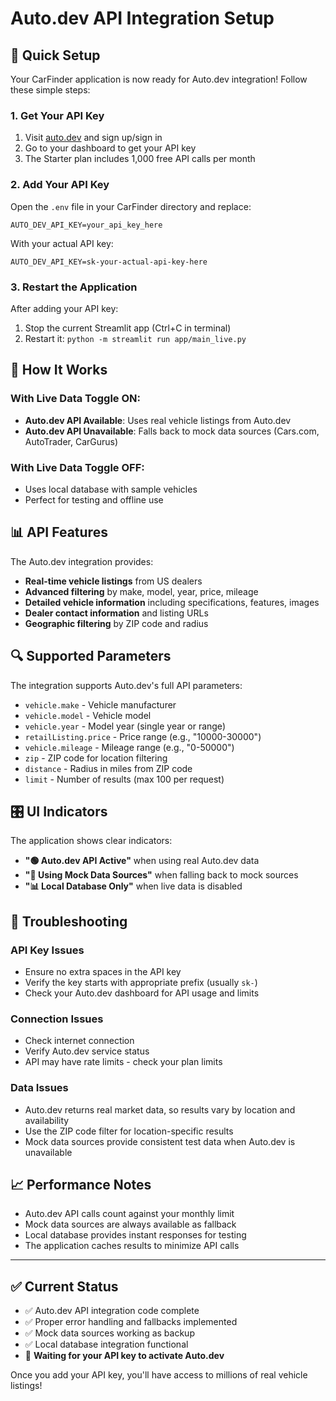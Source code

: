 # Auto.dev API Integration Setup

## 🎯 Quick Setup

Your CarFinder application is now ready for Auto.dev integration! Follow these simple steps:

### 1. Get Your API Key
1. Visit [auto.dev](https://auto.dev/signin) and sign up/sign in
2. Go to your dashboard to get your API key
3. The Starter plan includes 1,000 free API calls per month

### 2. Add Your API Key
Open the `.env` file in your CarFinder directory and replace:
```
AUTO_DEV_API_KEY=your_api_key_here
```
With your actual API key:
```
AUTO_DEV_API_KEY=sk-your-actual-api-key-here
```

### 3. Restart the Application
After adding your API key:
1. Stop the current Streamlit app (Ctrl+C in terminal)
2. Restart it: `python -m streamlit run app/main_live.py`

## 🚀 How It Works

### With Live Data Toggle ON:
- **Auto.dev API Available**: Uses real vehicle listings from Auto.dev
- **Auto.dev API Unavailable**: Falls back to mock data sources (Cars.com, AutoTrader, CarGurus)

### With Live Data Toggle OFF:
- Uses local database with sample vehicles
- Perfect for testing and offline use

## 📊 API Features

The Auto.dev integration provides:
- **Real-time vehicle listings** from US dealers
- **Advanced filtering** by make, model, year, price, mileage
- **Detailed vehicle information** including specifications, features, images
- **Dealer contact information** and listing URLs
- **Geographic filtering** by ZIP code and radius

## 🔍 Supported Parameters

The integration supports Auto.dev's full API parameters:
- `vehicle.make` - Vehicle manufacturer
- `vehicle.model` - Vehicle model
- `vehicle.year` - Model year (single year or range)
- `retailListing.price` - Price range (e.g., "10000-30000")
- `vehicle.mileage` - Mileage range (e.g., "0-50000")
- `zip` - ZIP code for location filtering
- `distance` - Radius in miles from ZIP code
- `limit` - Number of results (max 100 per request)

## 🎛️ UI Indicators

The application shows clear indicators:
- **"🟢 Auto.dev API Active"** when using real Auto.dev data
- **"🔴 Using Mock Data Sources"** when falling back to mock sources
- **"📊 Local Database Only"** when live data is disabled

## 🐛 Troubleshooting

### API Key Issues
- Ensure no extra spaces in the API key
- Verify the key starts with appropriate prefix (usually `sk-`)
- Check your Auto.dev dashboard for API usage and limits

### Connection Issues
- Check internet connection
- Verify Auto.dev service status
- API may have rate limits - check your plan limits

### Data Issues
- Auto.dev returns real market data, so results vary by location and availability
- Use the ZIP code filter for location-specific results
- Mock data sources provide consistent test data when Auto.dev is unavailable

## 📈 Performance Notes

- Auto.dev API calls count against your monthly limit
- Mock data sources are always available as fallback
- Local database provides instant responses for testing
- The application caches results to minimize API calls

---

## ✅ Current Status
- ✅ Auto.dev API integration code complete
- ✅ Proper error handling and fallbacks implemented  
- ✅ Mock data sources working as backup
- ✅ Local database integration functional
- 🔄 **Waiting for your API key to activate Auto.dev**

Once you add your API key, you'll have access to millions of real vehicle listings!